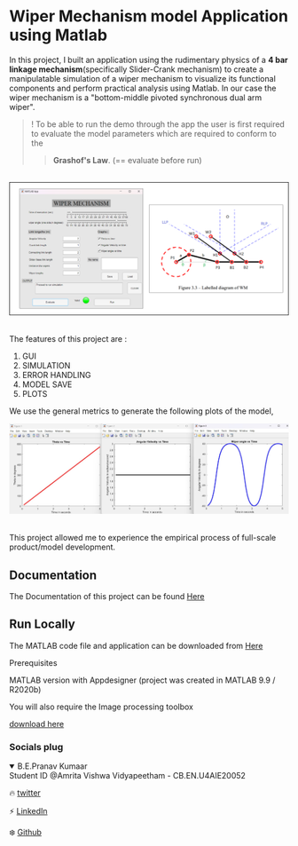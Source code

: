
# Wiper Mechanism model Application using Matlab

In this project, I built an application using the rudimentary physics of a **4 bar linkage mechanism**(specifically Slider-Crank mechanism) to create a manipulatable simulation of a wiper mechanism to visualize its functional components and perform practical analysis using Matlab. In our case the wiper mechanism 
is a "bottom-middle pivoted synchronous dual arm wiper".


> ! To be able to run the demo through the app the user is first required to evaluate the model parameters which are required to conform to the 
>>**Grashof's Law**. (== evaluate before run)

\
![Demo](https://github.com/genpranav/Development-and-Analysis-of-4-Bar-Linkage-Based-Wiper-Mechanisms/blob/main/Images/Demo.png)

\
The features of this project are :
1. GUI
2. SIMULATION
3. ERROR HANDLING
4. MODEL SAVE
5. PLOTS

We use the general metrics to generate the following plots of the model,

![Analysis graphs](https://github.com/genpranav/Development-and-Analysis-of-4-Bar-Linkage-Based-Wiper-Mechanisms/blob/main/Images/Analysis%20Graphs.jpg)

\
This project allowed me to experience the empirical process of full-scale product/model development.

## Documentation

The Documentation of this project can be found [Here](https://github.com/genpranav/Wiper-Mechanism/blob/main/Report.pdf)

  
## Run Locally



The MATLAB code file and application can be downloaded from [Here](https://github.com/genpranav/Wiper-Mechanism/blob/main/Wiper_Mechanism.mlapp)

Prerequisites

MATLAB version with Appdesigner (project was created in MATLAB 9.9 / R2020b)

You will also require the Image processing toolbox

[download here](https://in.mathworks.com/downloads/web_downloads/)

  
### Socials plug

<details open>
<summary>B.E.Pranav Kumaar</summary>
Student ID @Amrita Vishwa Vidyapeetham - CB.EN.U4AIE20052

:fire: [twitter](https://twitter.com/bepranavkumaar1)

:zap: [LinkedIn](https://www.linkedin.com/in/pranav-kumaar/)

:snowflake: [Github](https://github.com/genpranav)

</details>
